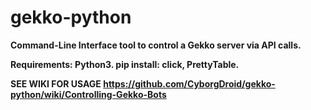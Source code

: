 # gekko-python
<b>Command-Line Interface tool to control a Gekko server via API calls.<b>

<b>Requirements:</b> Python3. pip install: click, PrettyTable.

SEE WIKI FOR USAGE
https://github.com/CyborgDroid/gekko-python/wiki/Controlling-Gekko-Bots
